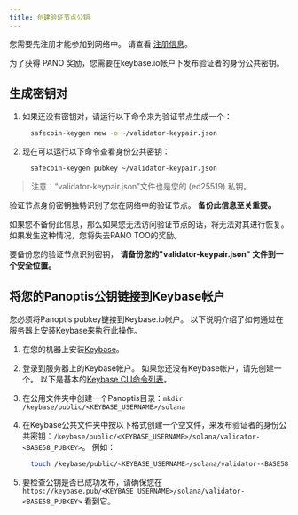 ```yaml
---
title: 创建验证节点公钥
---
```


您需要先注册才能参加到网络中。 请查看 [注册信息](../registration/how-to-register.md)。

为了获得 PANO 奖励，您需要在keybase.io帐户下发布验证者的身份公共密钥。

## **生成密钥对**

1. 如果还没有密钥对，请运行以下命令来为验证节点生成一个：

   ```bash
     safecoin-keygen new -o ~/validator-keypair.json
   ```

2. 现在可以运行以下命令查看身份公共密钥：

   ```bash
     safecoin-keygen pubkey ~/validator-keypair.json
   ```

> 注意：“validator-keypair.json”文件也是您的 \(ed25519\) 私钥。

验证节点身份密钥独特识别了您在网络中的验证节点。 **备份此信息至关重要。**

如果您不备份此信息，那么如果您无法访问验证节点的话，将无法对其进行恢复。 如果发生这种情况，您将失去PANO TOO的奖励。

要备份您的验证节点识别密钥， **请备份您的"validator-keypair.json" 文件到一个安全位置。**

## 将您的Panoptis公钥链接到Keybase帐户

您必须将Panoptis pubkey链接到Keybase.io帐户。 以下说明介绍了如何通过在服务器上安装Keybase来执行此操作。

1. 在您的机器上安装[Keybase](https://keybase.io/download)。
2. 登录到服务器上的Keybase帐户。 如果您还没有Keybase帐户，请先创建一个。 以下是基本的[Keybase CLI命令列表](https://keybase.io/docs/command_line/basics)。
3. 在公用文件夹中创建一个Panoptis目录：`mkdir /keybase/public/<KEYBASE_USERNAME>/solana`
4. 在Keybase公共文件夹中按以下格式创建一个空文件，来发布验证者的身份公共密钥：`/keybase/public/<KEYBASE_USERNAME>/solana/validator-<BASE58_PUBKEY>`。 例如：

   ```bash
     touch /keybase/public/<KEYBASE_USERNAME>/solana/validator-<BASE58_PUBKEY>
   ```

5. 要检查公钥是否已成功发布，请确保您在 `https://keybase.pub/<KEYBASE_USERNAME>/solana/validator-<BASE58_PUBKEY>` 看到它。
